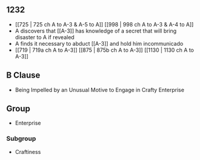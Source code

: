 ## 1232
- [[725 | 725 ch A to A-3 &amp; A-5 to A]] [[998 | 998 ch A to A-3 &amp; A-4 to A]] 
- A discovers that [[A-3]] has knowledge of a secret that will bring disaster to A if revealed
- A finds it necessary to abduct [[A-3]] and hold him incommunicado
- [[719 | 719a ch A to A-3]] [[875 | 875b ch A to A-3]] [[1130 | 1130 ch A to A-3]] 

## B Clause
- Being Impelled by an Unusual Motive to Engage in Crafty Enterprise

## Group
- Enterprise

### Subgroup
- Craftiness

